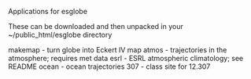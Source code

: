 Applications for esglobe

These can be downloaded and then unpacked in your ~/public_html/esglobe directory

makemap - turn globe into Eckert IV map
atmos - trajectories in the atmosphere; requires met data
esrl - ESRL atmospheric climatology; see README
ocean - ocean trajectories
307 - class site for 12.307
